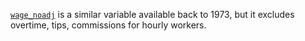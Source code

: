 [`wage_noadj`](wage_noadj.md) is a similar variable available back to 1973, but it excludes overtime, tips, commissions for hourly workers.
